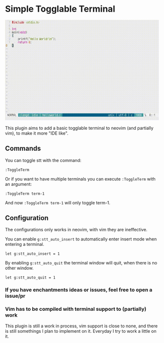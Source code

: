 # Simple Togglable Terminal

![demo](sttdemo.gif)

This plugin aims to add a basic togglable terminal to neovim (and partially vim), to make 
it more "IDE like".

## Commands

You can toggle stt with the command:

```
:ToggleTerm
```

Or if you want to have multiple terminals you can execute `:ToggleTerm` with an
argument:

```
:ToggleTerm term-1
```

And now `:ToggleTerm term-1` will only toggle term-1.

## Configuration

The configurations only works in neovim, with vim they are ineffective.

You can enable `g:stt_auto_insert` to automatically enter insert mode when
entering a terminal.

```
let g:stt_auto_insert = 1
```

By enabling `g:stt_auto_quit` the terminal window will quit, when there is no other window.

```
let g:stt_auto_quit = 1
```

### If you have enchantments ideas or issues, feel free to open a issue/pr

### Vim has to be compiled with terminal support to (partially) work

This plugin is still a work in process, vim support is close to none, and there
is still somethings I plan to implement on it. Everyday I try to work a little on it.
